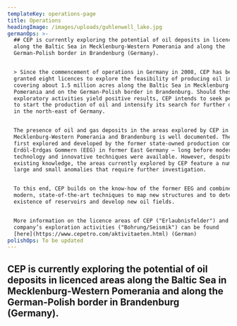 ```yaml
---
templateKey: operations-page
title: Operations
headingImage: /images/uploads/guhlenwell_lake.jpg
germanOps: >-
  ## CEP is currently exploring the potential of oil deposits in licenced areas
  along the Baltic Sea in Mecklenburg-Western Pomerania and along the
  German-Polish border in Brandenburg (Germany).


  > Since the commencement of operations in Germany in 2008, CEP has been
  granted eight licences to explore the feasibility of producing oil in areas
  covering about 1.5 million acres along the Baltic Sea in Mecklenburg-Western
  Pomerania and on the German-Polish border in Brandenburg. Should these
  exploratory activities yield positive results, CEP intends to seek permission
  to start the production of oil and intensify its search for further deposits
  in the north-east of Germany.   


  The presence of oil and gas deposits in the areas explored by CEP in
  Mecklenburg-Western Pomerania and Brandenburg is well documented. They were
  first explored and developed by the former state-owned production company
  Erdöl-Erdgas Gommern (EEG) in former East Germany – long before modern
  technology and innovative techniques were available. However, despite the
  existing knowledge, the areas currently explored by CEP feature a number of
  large and small anomalies that require further investigation.  


  To this end, CEP builds on the know-how of the former EEG and combines it with
  modern, state-of-the-art techniques to map new structures and to determine the
  existence of reservoirs and develop new oil fields.  


  More information on the licence areas of CEP ("Erlaubnisfelder") and the
  company’s exploration activities ("Bohrung/Seismik") can be found
  [here](https://www.cepetro.com/aktivitaeten.html) (German)
polishOps: To be updated
---
```

## CEP is currently exploring the potential of oil deposits in licenced areas along the Baltic Sea in Mecklenburg-Western Pomerania and along the German-Polish border in Brandenburg (Germany).
